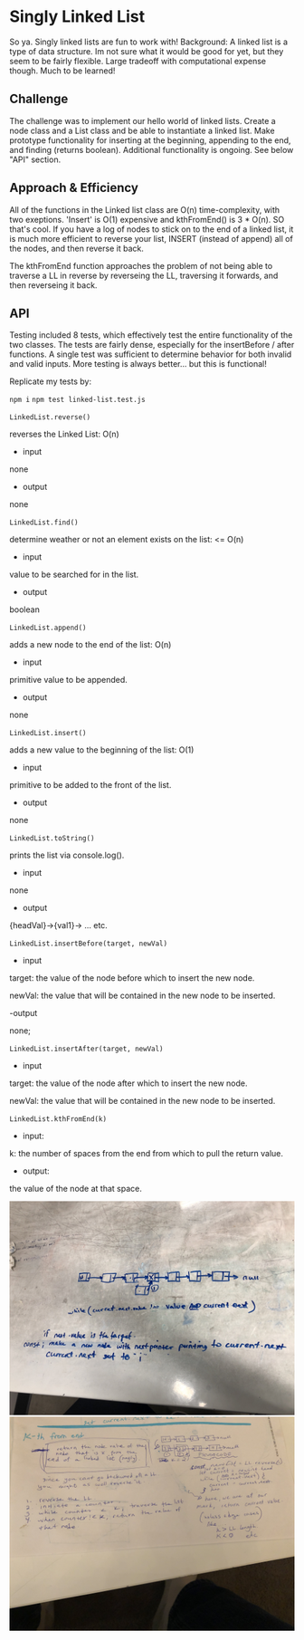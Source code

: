 # Singly Linked List
<!-- Short summary or background information -->
So ya. Singly linked lists are fun to work with! 
Background: A linked list is a type of data structure. Im not sure what it would be good for yet, but they seem to be fairly flexible. Large tradeoff with computational expense though. Much to be learned! 

## Challenge
<!-- Description of the challenge -->
The challenge was to implement our hello world of linked lists. Create a node class and a List class and be able to instantiate a linked list. Make prototype functionality for inserting at the beginning, appending to the end, and finding (returns boolean). Additional functionality is ongoing. See below "API" section.

## Approach & Efficiency
<!-- What approach did you take? Why? What is the Big O space/time for this approach? -->

All of the functions in the Linked list class are O(n) time-complexity, with two exeptions. 'Insert' is O(1) expensive and kthFromEnd() is 3 * O(n). SO that's cool. If you have a log of nodes to stick on to the end of a linked list, it is much more efficient to reverse your list, INSERT (instead of append) all of the nodes, and then reverse it back. 

The kthFromEnd function approaches the problem of not being able to traverse a LL in reverse by reverseing the LL, traversing it forwards, and then reverseing it back. 




## API
<!-- Description of each method publicly available to your Linked List -->

Testing included 8 tests, which effectively test the entire functionality of the two classes. The tests are fairly dense, especially for the insertBefore / after functions. A single test was sufficient to determine behavior for both invalid and valid inputs. More testing is always better... but this is functional!


Replicate my tests by:

`npm i`
`npm test linked-list.test.js`

`LinkedList.reverse()`

reverses the Linked List: O(n)
- input

none

- output

none

`LinkedList.find()`

determine weather or not an element exists on the list: \<= O(n)
- input

value to be searched for in the list.

- output

boolean

`LinkedList.append()`

adds a new node to the end of the list: O(n)
- input

primitive value to be appended.

- output

none

`LinkedList.insert()`

adds a new value to the beginning of the list: O(1)
- input

primitive to be added to the front of the list.

- output

none


`LinkedList.toString()`

prints the list via console.log().
- input

none

- output

{headVal}->{val1}-> ... etc.

`LinkedList.insertBefore(target, newVal)`

- input

target: the value of the node before which to insert the new node. 

newVal: the value that will be contained in the new node to be inserted.


-output

none;

`LinkedList.insertAfter(target, newVal)`

- input

target: the value of the node after which to insert the new node. 

newVal: the value that will be contained in the new node to be inserted.

`LinkedList.kthFromEnd(k)`

- input: 

k: the number of spaces from the end from which to pull the return value.

- output: 

the value of the node at that space.

![df](assets/ll-insertions.jpeg)
![](assets/ll-kth-from-end.jpeg)